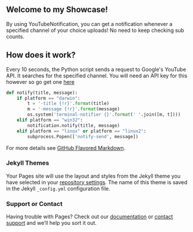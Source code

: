 ## Welcome to my Showcase!

By using YouTubeNotification, you can get a notification whenever a specified channel of your choice uploads! No need to keep checking sub counts.

## How does it work?
Every 10 seconds, the Python script sends a request to Google's YouTube API. It searches for the specified channel. You will need an API key for this however so go get one [here](https://developers.google.com/maps/documentation/embed/get-api-key)


```py
def notify(title, message):
    if platform == "darwin":
        t = '-title {!r}'.format(title)
        m = '-message {!r}'.format(message)
        os.system('terminal-notifier {}'.format(' '.join([m, t])))
    elif platform == "win32":
        notification.notify(title, message)
    elif platform == "linux" or platform == "linux2":
        subprocess.Popen(['notify-send', message])
```

For more details see [GitHub Flavored Markdown](https://guides.github.com/features/mastering-markdown/).

### Jekyll Themes

Your Pages site will use the layout and styles from the Jekyll theme you have selected in your [repository settings](https://github.com/WilliamD47/youtubenotification/settings). The name of this theme is saved in the Jekyll `_config.yml` configuration file.

### Support or Contact

Having trouble with Pages? Check out our [documentation](https://docs.github.com/categories/github-pages-basics/) or [contact support](https://support.github.com/contact) and we’ll help you sort it out.
